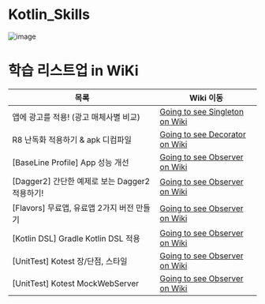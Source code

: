 # Kotlin_Skills
![image](https://images.velog.io/images/haero_kim/post/212f9167-e32d-41f1-be80-0e6bc12c6cf8/general.png)

# 학습 리스트업 in WiKi

| 목록 | Wiki 이동 |
| ------ | ------ |
| 앱에 광고를 적용! (광고 매체사별 비교) | [Going to see Singleton on Wiki](https://github.com/rlaxogus0522/Design_Patterns/wiki/%5BPattern%5D-Singleton) |
| R8 난독화 적용하기 & apk 디컴파일 | [Going to see Decorator on Wiki](https://github.com/rlaxogus0522/Design_Patterns/wiki/%5BPattern%5D-Decorator) |
| [BaseLine Profile] App 성능 개선 | [Going to see Observer on Wiki](https://github.com/rlaxogus0522/Design_Patterns/wiki/%5BPattern%5D-Observer) |
| [Dagger2] 간단한 예제로 보는 Dagger2 적용하기! | [Going to see Observer on Wiki](https://github.com/rlaxogus0522/Design_Patterns/wiki/%5BPattern%5D-Observer) |
| [Flavors] 무료앱, 유료앱 2가지 버전 만들기 | [Going to see Observer on Wiki](https://github.com/rlaxogus0522/Design_Patterns/wiki/%5BPattern%5D-Observer) |
| [Kotlin DSL] Gradle Kotlin DSL  적용 | [Going to see Observer on Wiki](https://github.com/rlaxogus0522/Design_Patterns/wiki/%5BPattern%5D-Observer) |
| [UnitTest] Kotest 장/단점, 스타일 | [Going to see Observer on Wiki](https://github.com/rlaxogus0522/Design_Patterns/wiki/%5BPattern%5D-Observer) |
| [UnitTest] Kotest MockWebServer | [Going to see Observer on Wiki](https://github.com/rlaxogus0522/Design_Patterns/wiki/%5BPattern%5D-Observer) |
